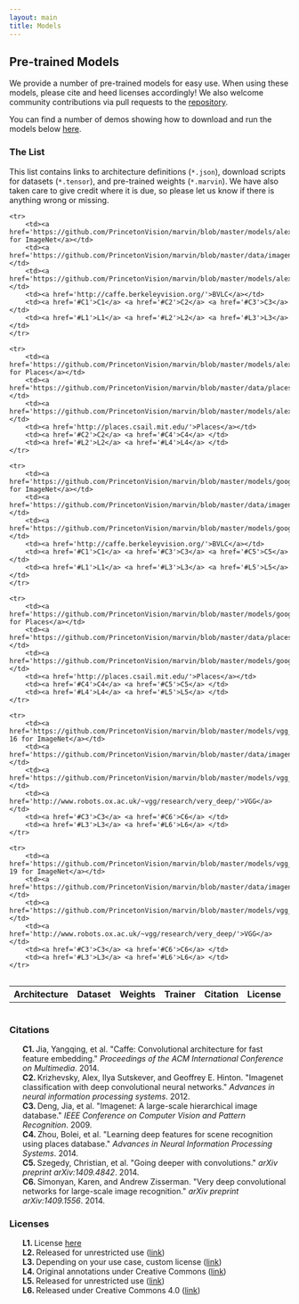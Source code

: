 ```yaml
---
layout: main
title: Models
---
```


<h2>
  Pre-trained Models
</h2>

We provide a number of pre-trained models for easy use. When using these models, please cite and heed licenses accordingly! We also welcome community contributions via pull requests to the <a href='https://github.com/PrincetonVision/marvin'>repository</a>.

You can find a number of demos showing how to download and run the models below <a href='https://github.com/PrincetonVision/marvin/tree/master/examples/classification'>here</a>.

<h3>
	The List
</h3>

This list contains links to architecture definitions (```*.json```), download scripts for datasets (```*.tensor```), and pre-trained weights (```*.marvin```). We have also taken care to give credit where it is due, so please let us know if there is anything wrong or missing.

<table align='left'>
	<tr>
		<th>Architecture</th>
		<th>Dataset</th>
		<th>Weights</th>
		<th>Trainer</th>
		<th>Citation</th>
		<th>License</th>
	</tr>

	<tr>
		<td><a href='https://github.com/PrincetonVision/marvin/blob/master/models/alexnet_imagenet/alexnet_imagenet.json'>AlexNet for ImageNet</a></td>
		<td><a href='https://github.com/PrincetonVision/marvin/blob/master/data/imagenet/download.sh'>ImageNet1k</a></td>
		<td><a href='https://github.com/PrincetonVision/marvin/blob/master/models/alexnet_imagenet/download_weights.sh'>Download</a></td>
		<td><a href='http://caffe.berkeleyvision.org/'>BVLC</a></td>
		<td><a href='#C1'>C1</a> <a href='#C2'>C2</a> <a href='#C3'>C3</a> </td>
		<td><a href='#L1'>L1</a> <a href='#L2'>L2</a> <a href='#L3'>L3</a> </td>
	</tr>

	<tr>
		<td><a href='https://github.com/PrincetonVision/marvin/blob/master/models/alexnet_places/alexnet_places.json'>AlexNet for Places</a></td>
		<td><a href='https://github.com/PrincetonVision/marvin/blob/master/data/places/download.sh'>Places205</a></td>
		<td><a href='https://github.com/PrincetonVision/marvin/blob/master/models/alexnet_places/download_weights.sh'>Download</a></td>
		<td><a href='http://places.csail.mit.edu/'>Places</a></td>
		<td><a href='#C2'>C2</a> <a href='#C4'>C4</a> </td>
		<td><a href='#L2'>L2</a> <a href='#L4'>L4</a> </td>
	</tr>

	<tr>
		<td><a href='https://github.com/PrincetonVision/marvin/blob/master/models/googlenet_imagenet/googlenet_imagenet.json'>GoogLeNet for ImageNet</a></td>
		<td><a href='https://github.com/PrincetonVision/marvin/blob/master/data/imagenet/download.sh'>ImageNet1k</a></td>
		<td><a href='https://github.com/PrincetonVision/marvin/blob/master/models/googlenet_imagenet/download_weights.sh'>Download</a></td>
		<td><a href='http://caffe.berkeleyvision.org/'>BVLC</a></td>
		<td><a href='#C1'>C1</a> <a href='#C3'>C3</a> <a href='#C5'>C5</a> </td>
		<td><a href='#L1'>L1</a> <a href='#L3'>L3</a> <a href='#L5'>L5</a> </td>
	</tr>

	<tr>
		<td><a href='https://github.com/PrincetonVision/marvin/blob/master/models/googlenet_places/googlenet_places.json'>GoogLeNet for Places</a></td>
		<td><a href='https://github.com/PrincetonVision/marvin/blob/master/data/places/download.sh'>Places205</a></td>
		<td><a href='https://github.com/PrincetonVision/marvin/blob/master/models/googlenet_places/download_weights.sh'>Download</a></td>
		<td><a href='http://places.csail.mit.edu/'>Places</a></td>
		<td><a href='#C4'>C4</a> <a href='#C5'>C5</a> </td>
		<td><a href='#L4'>L4</a> <a href='#L5'>L5</a> </td>
	</tr>

	<tr>
		<td><a href='https://github.com/PrincetonVision/marvin/blob/master/models/vgg_imagenet/vgg16_imagenet.json'>VGGNet 16 for ImageNet</a></td>
		<td><a href='https://github.com/PrincetonVision/marvin/blob/master/data/imagenet/download.sh'>ImageNet1k</a></td>
		<td><a href='https://github.com/PrincetonVision/marvin/blob/master/models/vgg_imagenet/download_vgg16_weights.sh'>Download</a></td>
		<td><a href='http://www.robots.ox.ac.uk/~vgg/research/very_deep/'>VGG</a></td>
		<td><a href='#C3'>C3</a> <a href='#C6'>C6</a> </td>
		<td><a href='#L3'>L3</a> <a href='#L6'>L6</a> </td>
	</tr>

	<tr>
		<td><a href='https://github.com/PrincetonVision/marvin/blob/master/models/vgg_imagenet/vgg19_imagenet.json'>VGGNet 19 for ImageNet</a></td>
		<td><a href='https://github.com/PrincetonVision/marvin/blob/master/data/imagenet/download.sh'>ImageNet1k</a></td>
		<td><a href='https://github.com/PrincetonVision/marvin/blob/master/models/vgg_imagenet/download_vgg19_weights.sh'>Download</a></td>
		<td><a href='http://www.robots.ox.ac.uk/~vgg/research/very_deep/'>VGG</a></td>
		<td><a href='#C3'>C3</a> <a href='#C6'>C6</a> </td>
		<td><a href='#L3'>L3</a> <a href='#L6'>L6</a> </td>
	</tr>
</table>
<table></table>

<h3>
	Citations
</h3>

<style>
	ol {
	    list-style-type: none;
	    counter-reset: elementcounter;
	    /*padding-left: -1.5rem;*/
	    margin-left: 0;
	}

	li.citations:before {
	    content: "C" counter(elementcounter) ". ";
	    counter-increment: elementcounter;
	    font-weight: bold;
	}

	li.licenses:before {
	    content: "L" counter(elementcounter) ". ";
	    counter-increment: elementcounter;
	    font-weight: bold;
	}
</style>

<ol>
	<li class='citations' name='C1'>Jia, Yangqing, et al. "Caffe: Convolutional architecture for fast feature embedding." <i>Proceedings of the ACM International Conference on Multimedia</i>. 2014.</li>
  <li class='citations' name='C2'>Krizhevsky, Alex, Ilya Sutskever, and Geoffrey E. Hinton. "Imagenet classification with deep convolutional neural networks." <i>Advances in neural information processing systems</i>. 2012. 
  <li class='citations' name='C3'>Deng, Jia, et al. "Imagenet: A large-scale hierarchical image database." <i>IEEE Conference on Computer Vision and Pattern Recognition</i>. 2009.</li>
  <li class='citations' name='C4'>Zhou, Bolei, et al. "Learning deep features for scene recognition using places database." <i>Advances in Neural Information Processing Systems</i>. 2014.
  <li class='citations' name='C5'>Szegedy, Christian, et al. "Going deeper with convolutions." <i>arXiv preprint arXiv:1409.4842</i>. 2014.</li>
  <li class='citations' name='C6'>Simonyan, Karen, and Andrew Zisserman. "Very deep convolutional networks for large-scale image recognition." <i>arXiv preprint arXiv:1409.1556</i>. 2014.</li>
</ol>

<h3>
	Licenses
</h3>

<ol>
	<li class='licenses' name='L1'>License <a href='https://github.com/BVLC/caffe/blob/master/LICENSE'>here</a></li>
	<li class='licenses' name='L2'>Released for unrestricted use (<a href='https://github.com/BVLC/caffe/tree/master/models/bvlc_alexnet'>link</a>)
  <li class='licenses' name='L3'>Depending on your use case, custom license (<a href='http://image-net.org/download-faq'>link</a>)
  <li class='licenses' name='L4'>Original annotations under Creative Commons (<a href='http://places.csail.mit.edu/'>link</a>)
  <li class='licenses' name='L5'>Released for unrestricted use (<a href='https://github.com/BVLC/caffe/tree/master/models/bvlc_googlenet'>link</a>)
  <li class='licenses' name='L6'>Released under Creative Commons 4.0 (<a href='http://www.robots.ox.ac.uk/~vgg/research/very_deep/'>link</a>)
</ol>
